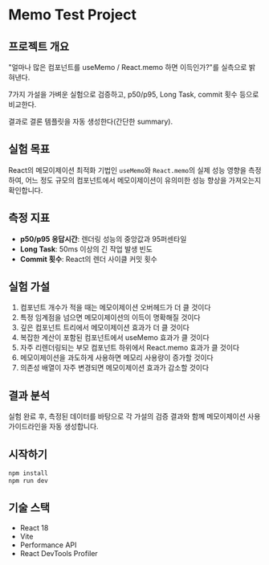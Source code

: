 # Memo Test Project

## 프로젝트 개요

"얼마나 많은 컴포넌트를 useMemo / React.memo 하면 이득인가?"를 실측으로 밝혀낸다.

7가지 가설을 가벼운 실험으로 검증하고, p50/p95, Long Task, commit 횟수 등으로 비교한다.

결과로 결론 템플릿을 자동 생성한다(간단한 summary).

## 실험 목표

React의 메모이제이션 최적화 기법인 `useMemo`와 `React.memo`의 실제 성능 영향을 측정하여, 어느 정도 규모의 컴포넌트에서 메모이제이션이 유의미한 성능 향상을 가져오는지 확인합니다.

## 측정 지표

- **p50/p95 응답시간**: 렌더링 성능의 중앙값과 95퍼센타일
- **Long Task**: 50ms 이상의 긴 작업 발생 빈도
- **Commit 횟수**: React의 렌더 사이클 커밋 횟수

## 실험 가설

1. 컴포넌트 개수가 적을 때는 메모이제이션 오버헤드가 더 클 것이다
2. 특정 임계점을 넘으면 메모이제이션의 이득이 명확해질 것이다
3. 깊은 컴포넌트 트리에서 메모이제이션 효과가 더 클 것이다
4. 복잡한 계산이 포함된 컴포넌트에서 useMemo 효과가 클 것이다
5. 자주 리렌더링되는 부모 컴포넌트 하위에서 React.memo 효과가 클 것이다
6. 메모이제이션을 과도하게 사용하면 메모리 사용량이 증가할 것이다
7. 의존성 배열이 자주 변경되면 메모이제이션 효과가 감소할 것이다

## 결과 분석

실험 완료 후, 측정된 데이터를 바탕으로 각 가설의 검증 결과와 함께 메모이제이션 사용 가이드라인을 자동 생성합니다.

## 시작하기

```bash
npm install
npm run dev
```

## 기술 스택

- React 18
- Vite
- Performance API
- React DevTools Profiler

